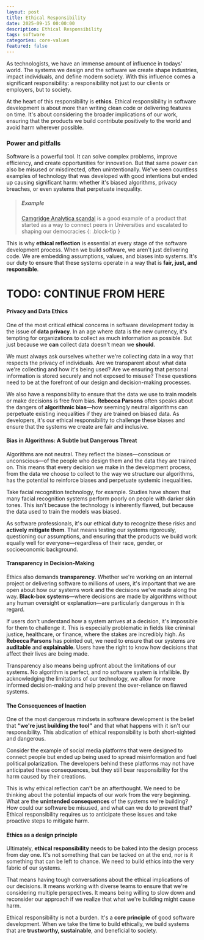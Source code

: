 ```yaml
---
layout: post
title: Ethical Responsibility
date: 2025-09-15 00:00:00
description: Ethical Responsibility
tags: software
categories: core-values
featured: false
---
```


As technologists, we have an immense amount of influence in todays' world. The systems we design and the software we create shape industries, impact individuals, and define modern society. With this influence comes a significant responsibility: a responsibility not just to our clients or employers, but to society. 

At the heart of this responsibility is **ethics**. Ethical responsibility in software development is about more than writing clean code or delivering features on time. It's about considering the broader implications of our work, ensuring that the products we build contribute positively to the world and avoid harm wherever possible.

### Power and pitfalls

Software is a powerful tool. It can solve complex problems, improve efficiency, and create opportunities for innovation. But that same power can also be misused or misdirected, often unintentionally. We've seen countless examples of technology that was developed with good intentions but ended up causing significant harm: whether it's biased algorithms, privacy breaches, or even systems that perpetuate inequality.

> ##### Example
>
> [Camgridge Analytica scandal](https://www.theguardian.com/technology/commentisfree/2020/oct/15/cambridge-analytica-threat-democracy-facebook-big-tech) is a good example of a product that started as a way to connect peers in Universities and escalated to shaping our democracies
{: .block-tip }

This is why **ethical reflection** is essential at every stage of the software development process. When we build software, we aren't just delivering code. We are embedding assumptions, values, and biases into systems. It's our duty to ensure that these systems operate in a way that is **fair, just, and responsible**.

# TODO: CONTINUE FROM HERE
#### **Privacy and Data Ethics**

One of the most critical ethical concerns in software development today is the issue of **data privacy**. In an age where data is the new currency, it's tempting for organizations to collect as much information as possible. But just because we **can** collect data doesn't mean we **should**. 

We must always ask ourselves whether we're collecting data in a way that respects the privacy of individuals. Are we transparent about what data we're collecting and how it's being used? Are we ensuring that personal information is stored securely and not exposed to misuse? These questions need to be at the forefront of our design and decision-making processes.

We also have a responsibility to ensure that the data we use to train models or make decisions is free from bias. **Rebecca Parsons** often speaks about the dangers of **algorithmic bias**—how seemingly neutral algorithms can perpetuate existing inequalities if they are trained on biased data. As developers, it's our ethical responsibility to challenge these biases and ensure that the systems we create are fair and inclusive.

#### **Bias in Algorithms: A Subtle but Dangerous Threat**

Algorithms are not neutral. They reflect the biases—conscious or unconscious—of the people who design them and the data they are trained on. This means that every decision we make in the development process, from the data we choose to collect to the way we structure our algorithms, has the potential to reinforce biases and perpetuate systemic inequalities.

Take facial recognition technology, for example. Studies have shown that many facial recognition systems perform poorly on people with darker skin tones. This isn't because the technology is inherently flawed, but because the data used to train the models was biased. 

As software professionals, it's our ethical duty to recognize these risks and **actively mitigate them**. That means testing our systems rigorously, questioning our assumptions, and ensuring that the products we build work equally well for everyone—regardless of their race, gender, or socioeconomic background.

#### **Transparency in Decision-Making**

Ethics also demands **transparency**. Whether we're working on an internal project or delivering software to millions of users, it's important that we are open about how our systems work and the decisions we've made along the way. **Black-box systems**—where decisions are made by algorithms without any human oversight or explanation—are particularly dangerous in this regard.

If users don't understand how a system arrives at a decision, it's impossible for them to challenge it. This is especially problematic in fields like criminal justice, healthcare, or finance, where the stakes are incredibly high. As **Rebecca Parsons** has pointed out, we need to ensure that our systems are **auditable** and **explainable**. Users have the right to know how decisions that affect their lives are being made.

Transparency also means being upfront about the limitations of our systems. No algorithm is perfect, and no software system is infallible. By acknowledging the limitations of our technology, we allow for more informed decision-making and help prevent the over-reliance on flawed systems.

#### **The Consequences of Inaction**

One of the most dangerous mindsets in software development is the belief that **“we're just building the tool”** and that what happens with it isn't our responsibility. This abdication of ethical responsibility is both short-sighted and dangerous.

Consider the example of social media platforms that were designed to connect people but ended up being used to spread misinformation and fuel political polarization. The developers behind these platforms may not have anticipated these consequences, but they still bear responsibility for the harm caused by their creations.

This is why ethical reflection can't be an afterthought. We need to be thinking about the potential impacts of our work from the very beginning. What are the **unintended consequences** of the systems we're building? How could our software be misused, and what can we do to prevent that? Ethical responsibility requires us to anticipate these issues and take proactive steps to mitigate harm.

#### Ethics as a design principle

Ultimately, **ethical responsibility** needs to be baked into the design process from day one. It's not something that can be tacked on at the end, nor is it something that can be left to chance. We need to build ethics into the very fabric of our systems.

That means having tough conversations about the ethical implications of our decisions. It means working with diverse teams to ensure that we're considering multiple perspectives. It means being willing to slow down and reconsider our approach if we realize that what we're building might cause harm.

Ethical responsibility is not a burden. It's a **core principle** of good software development. When we take the time to build ethically, we build systems that are **trustworthy, sustainable**, and beneficial to society.